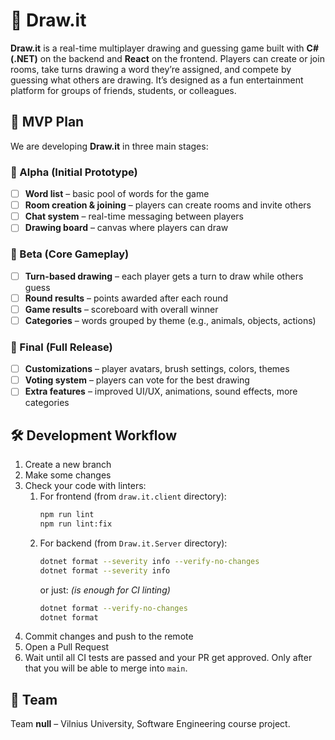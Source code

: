 # 🎨 Draw\.it

**Draw\.it** is a real-time multiplayer drawing and guessing game built with **C# (.NET)** on the backend and **React** on the frontend.
Players can create or join rooms, take turns drawing a word they’re assigned, and compete by guessing what others are drawing.
It’s designed as a fun entertainment platform for groups of friends, students, or colleagues.

## 🚀 MVP Plan

We are developing **Draw\.it** in three main stages:

### 🥚 Alpha (Initial Prototype)

- [ ] **Word list** – basic pool of words for the game  
- [ ] **Room creation & joining** – players can create rooms and invite others  
- [ ] **Chat system** – real-time messaging between players  
- [ ] **Drawing board** – canvas where players can draw  

### 🐣 Beta (Core Gameplay)

- [ ] **Turn-based drawing** – each player gets a turn to draw while others guess  
- [ ] **Round results** – points awarded after each round  
- [ ] **Game results** – scoreboard with overall winner  
- [ ] **Categories** – words grouped by theme (e.g., animals, objects, actions)  

### 🐥 Final (Full Release)

- [ ] **Customizations** – player avatars, brush settings, colors, themes  
- [ ] **Voting system** – players can vote for the best drawing  
- [ ] **Extra features** – improved UI/UX, animations, sound effects, more categories  

## 🛠️ Development Workflow

1. Create a new branch
1. Make some changes
1. Check your code with linters:  
    1. For frontend (from `draw.it.client` directory):
        ```bash
        npm run lint
        npm run lint:fix
        ```  
    1. For backend (from `Draw.it.Server` directory):
       ```bash
       dotnet format --severity info --verify-no-changes
       dotnet format --severity info
       ```
       or just: *(is enough for CI linting)*
       ```bash
       dotnet format --verify-no-changes
       dotnet format
       ```
1. Commit changes and push to the remote
1. Open a Pull Request
1. Wait until all CI tests are passed and your PR get approved. Only after that you will be able to merge into `main`.

## 👥 Team

Team **null** – Vilnius University, Software Engineering course project.
